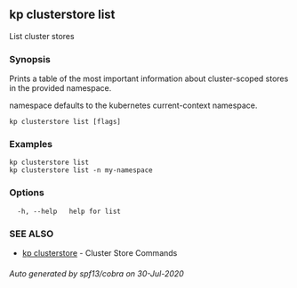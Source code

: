 ## kp clusterstore list

List cluster stores

### Synopsis

Prints a table of the most important information about cluster-scoped stores in the provided namespace.

namespace defaults to the kubernetes current-context namespace.

```
kp clusterstore list [flags]
```

### Examples

```
kp clusterstore list
kp clusterstore list -n my-namespace
```

### Options

```
  -h, --help   help for list
```

### SEE ALSO

* [kp clusterstore](kp_clusterstore.md)	 - Cluster Store Commands

###### Auto generated by spf13/cobra on 30-Jul-2020
